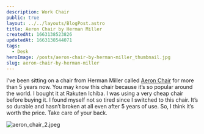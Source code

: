 ```yaml
---
description: Work Chair
public: true
layout: ../../layouts/BlogPost.astro
title: Aeron Chair by Herman Miller
createdAt: 1663138523826
updatedAt: 1663138544071
tags:
  - Desk
heroImage: /posts/aeron-chair-by-herman-miller_thumbnail.jpg
slug: aeron-chair-by-herman-miller
---
```


I’ve been sitting on a chair from Herman Miller called [Aeron Chair](https://amzn.to/3mzPwFZ) for more than 5 years now. You may know this chair because it’s so popular around the world. I bought it at Rakuten Ichiba. I was using a very cheap chair before buying it. I found myself not so tired since I switched to this chair. It’s so durable and hasn’t broken at all even after 5 years of use. So, I think it’s worth the price. Take care of your back.

![aeron_chair_2.jpeg](/posts/aeron-chair-by-herman-miller_aeron-chair-2-jpeg.jpg)
